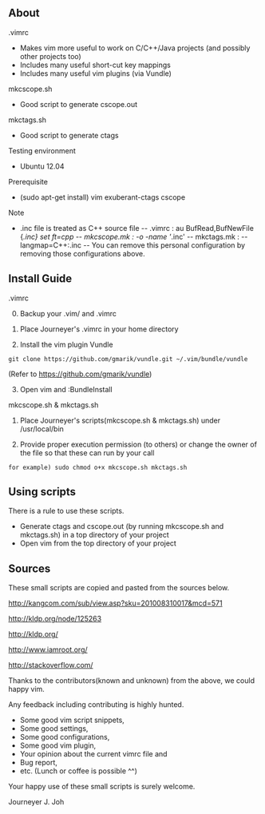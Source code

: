## About

.vimrc
- Makes vim more useful to work on C/C++/Java projects (and possibly other projects too)
- Includes many useful short-cut key mappings
- Includes many useful vim plugins (via Vundle)

mkcscope.sh
- Good script to generate cscope.out

mkctags.sh
- Good script to generate ctags

Testing environment
- Ubuntu 12.04

Prerequisite
- (sudo apt-get install) vim exuberant-ctags cscope

Note
- .inc file is treated as C++ source file
-- .vimrc : au BufRead,BufNewFile {*.inc}       set ft=cpp
-- mkcscope.mk : -o -name '*.inc'
-- mkctags.mk : --langmap=C++:.inc
-- You can remove this personal configuration by removing those configurations above.

## Install Guide

.vimrc

0. Backup your .vim/ and .vimrc

1. Place Journeyer's .vimrc in your home directory

2. Install the vim plugin Vundle
```
git clone https://github.com/gmarik/vundle.git ~/.vim/bundle/vundle
```
(Refer to https://github.com/gmarik/vundle)

3. Open vim and :BundleInstall

mkcscope.sh & mkctags.sh

1. Place Journeyer's scripts(mkcscope.sh & mkctags.sh) under /usr/local/bin

2. Provide proper execution permission (to others) or change the owner of the file so that these can run by your call
```
for example) sudo chmod o+x mkcscope.sh mkctags.sh
```

## Using scripts

There is a rule to use these scripts.
- Generate ctags and cscope.out (by running mkcscope.sh and mkctags.sh) in a top directory of your project
- Open vim from the top directory of your project



## Sources

These small scripts are copied and pasted from the sources below.

http://kangcom.com/sub/view.asp?sku=201008310017&mcd=571

http://kldp.org/node/125263

http://kldp.org/

http://www.iamroot.org/

http://stackoverflow.com/

Thanks to the contributors(known and unknown) from the above, we could happy vim.

Any feedback including contributing is highly hunted.
- Some good vim script snippets, 
- Some good settings, 
- Some good configurations, 
- Some good vim plugin,
- Your opinion about the current vimrc file and 
- Bug report, 
- etc. (Lunch or coffee is possible ^^)

Your happy use of these small scripts is surely welcome.



Journeyer J. Joh

